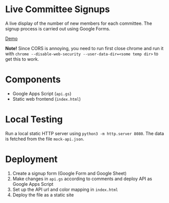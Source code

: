 # Live Committee Signups
A live display of the number of new members for each committee.
The signup process is carried out using Google Forms.

[Demo](https://rawcdn.githack.com/StudieverenigingSTORM/live-committee-signups/9e8381d759407487a50312a835a6bdb3f30b92b0/index.html)

**Note!** Since CORS is annoying, you need to run first close chrome and run it with `chrome --disable-web-security --user-data-dir=<some temp dir>` to get this to work.

# Components
* Google Apps Script (`api.gs`)
* Static web frontend (`index.html`)

# Local Testing  
Run a local static HTTP server using `python3 -m http.server 8080`.
The data is fetched from the file `mock-api.json`.

# Deployment
1. Create a signup form (Google Form and Google Sheet)
2. Make changes in `api.gs` according to comments and deploy API as Google Apps Script
3. Set up the API url and color mapping in `index.html`
4. Deploy the file as a static site 
